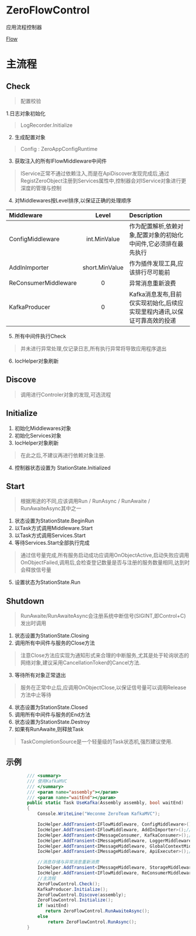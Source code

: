 # ZeroFlowControl


应用流程控制器


[Flow](https://github.com/ZeroTeam-Net/MessageMVC/blob/master/doc/Flow.png?raw=true)


# 主流程


## Check
> 配置校验


1.日志对象初始化
>  LogRecorder.Initialize

2. 生成配置对象
> Config : ZeroAppConfigRuntime

3. 获取注入的所有IFlowMiddleware中间件
> IService正常不通过依赖注入,而是在ApiDiscover发现完成后,通过RegistZeroObject注册到Services属性中,控制器会对IService对象进行更深度的管理与控制

4. 对Middlewares按Level排序,以保证正确的处理顺序

|Middleware|Level|Description|
|:-|:-:|:-|
|ConfigMiddleware|int.MinValue|作为配置解析,依赖对象,配置对象的初始化中间件,它必须排在最先执行|
|AddInImporter|short.MinValue|作为插件发现工具,应该排行尽可能前|
|ReConsumerMiddleware|0|异常消息重新浪费|
|KafkaProducer|0|Kafka消息发布,目前仅实现初始化,后续应实现里程内通讯,以保证可靠高效的投递|

5. 所有中间件执行Check
> 并未进行异常处理,仅记录日志,所有执行异常将导致应用程序退出

6. IocHelper对象刷新

## Discove
> 调用进行Controler对象的发现,可选流程

## Initialize

1. 初始化Middlewares对象
2. 初始化Services对象
3. IocHelper对象刷新
> 在此之后,不建议再进行依赖对象注册.
4. 控制器状态设置为 StationState.Initialized

## Start
> 根据用途的不同,应该调用Run / RunAsync / RunAwaite / RunAwaiteAsync其中之一

1. 状态设置为StationState.BeginRun
2. 以Task方式调用Middleware.Start
3. 以Task方式调用Services.Start
4. 等待Services.Start全部执行完成
> 通过信号量完成,所有服务启动成功应调用OnObjectActive,启动失败应调用OnObjectFailed,调用后,会检查登记数量是否与注册的服务数量相同,达到时会释放信号量

5. 设置状态为StationState.Run

## Shutdown
> RunAwaite/RunAwaiteAsync会注册系统中断信号(SIGINT,即Control+C)发出时调用

1. 状态设置为StationState.Closing
2. 调用所有中间件与服务的Close方法
> 注意Close方法应实现为通知形式来合理的中断服务,尤其是处于轮询状态的网络对象,建议采用CancellationToken的Cancel方法.

3. 等待所有对象正常退出
> 服务在正常中止后,应调用OnObjectClose,以保证信号量可以调用Release方法中止等待

4. 状态设置为StationState.Closed
5. 调用所有中间件与服务的End方法
6. 状态设置为StationState.Destroy
7. 如果有RunAwaite,则释放Task
> TaskCompletionSource是一个轻量级的Task状态机,强烈建议使用.


## 示例

```csharp
        /// <summary>
        /// 使用KafkaMVC
        /// </summary>
        /// <param name="assembly"></param>
        /// <param name="waitEnd"></param>
        public static Task UseKafka(Assembly assembly, bool waitEnd)
        {
            Console.WriteLine("Weconme ZeroTeam KafkaMVC");

            IocHelper.AddTransient<IFlowMiddleware, ConfigMiddleware>();//配置\依赖对象初始化,系统配置获取
            IocHelper.AddTransient<IFlowMiddleware, AddInImporter>();//插件载入
            IocHelper.AddTransient<IMessageConsumer, KafkaConsumer>();//采用Kafka消费客户端
            IocHelper.AddTransient<IMessageMiddleware, LoggerMiddleware>();//启用日志
            IocHelper.AddTransient<IMessageMiddleware, GlobalContextMiddleware>();//启用全局上下文
            IocHelper.AddTransient<IMessageMiddleware, ApiExecuter>();//API路由与执行

            //消息存储与异常消息重新消费
            IocHelper.AddTransient<IMessageMiddleware, StorageMiddleware>();
            IocHelper.AddTransient<IFlowMiddleware, ReConsumerMiddleware>();
            //主流程
            ZeroFlowControl.Check();
            KafkaProducer.Initialize();
            ZeroFlowControl.Discove(assembly);
            ZeroFlowControl.Initialize();
            if (waitEnd)
               return ZeroFlowControl.RunAwaiteAsync();
            else
                return ZeroFlowControl.RunAsync();
        }
```








